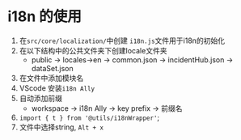 # i18n 的使用
1. 在`src/core/localization/`中创建 `i18n.js`文件用于i18n的初始化
2. 在以下结构中的公共文件夹下创建locale文件夹
    - 	public -> locales->en   -> common.json
					            -> incidentHub.json
                                -> dataSet.json
3. 在文件中添加模块名
4. VScode 安装`i18n Ally`
5. 自动添加前缀
   - workspace -> i18n Ally -> key prefix -> 前缀名
6. `import { t } from '@utils/i18nWrapper'`;
7. 文件中选择string, `Alt + x`